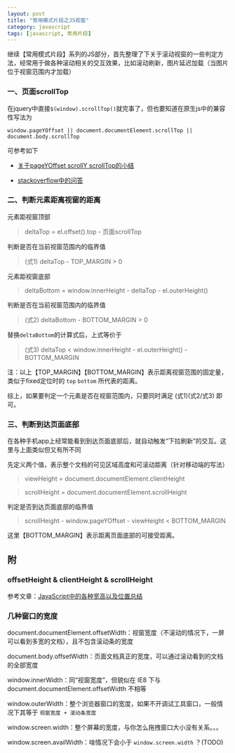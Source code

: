 ```yaml
---
layout: post
title: "常用模式片段之JS视窗"
category: javascript
tags: [javascript, 常用片段]
---
```


继续【常用模式片段】系列的JS部分，首先整理了下关于滚动视窗的一些判定方法，经常用于做各种滚动相关的交互效果，比如滚动刷新，图片延迟加载（当图片位于视窗范围内才加载）

<!-- more -->

### 一、页面scrollTop

在jquery中直接`$(window).scrollTop()`就完事了，但也要知道在原生js中的兼容性写法为

```
window.pageYOffset || document.documentElement.scrollTop || document.body.scrollTop
```

可参考如下

- [关于pageYOffset scrollY scrollTop的小结](http://www.cnblogs.com/freshbird/p/3422972.html)

- [stackoverflow中的问答](http://stackoverflow.com/questions/19618545/body-scrolltop-vs-documentelement-scrolltop-vs-window-pagyoffset-vs-window-scrol)


### 二、判断元素距离视窗的距离

元素距视窗顶部

> deltaTop = el.offset().top - 页面scrollTop

判断是否在当前视窗范围内的临界值

> (式1)  deltaTop - TOP_MARGIN > 0

元素距视窗底部

> deltaBottom = window.innerHeight - deltaTop - el.outerHeight()

判断是否在当前视窗范围内的临界值

> (式2)  deltaBottom - BOTTOM_MARGIN > 0

替换`deltaBottom`的计算式后，上式等价于

> (式3)  deltaTop < window.innerHeight - el.outerHeight() - BOTTOM_MARGIN

注：以上【TOP_MARGIN】【BOTTOM_MARGIN】表示距离视窗范围的固定量，类似于fixed定位时的 `top` `bottom` 所代表的距离。

综上，如果要判定一个元素是否在视窗范围内，只要同时满足 (式1)(式2/式3) 即可。


### 三、判断到达页面底部

在各种手机app上经常能看到到达页面底部后，就自动触发“下拉刷新”的交互。这里与上面类似但又有所不同

先定义两个值，表示整个文档的可见区域高度和可滚动距离（针对移动端的写法）

> viewHeight = document.documentElement.clientHeight

> scrollHeight = document.documentElement.scrollHeight

判定是否到达页面底部的临界值

> scrollHeight - window.pageYOffset - viewHeight < BOTTOM_MARGIN

这里【BOTTOM_MARGIN】表示距离页面底部的可接受距离。



附
----

### offsetHeight & clientHeight & scrollHeight

参考文章：[JavaScript中的各种宽高以及位置总结](https://segmentfault.com/a/1190000002545307)


### 几种窗口的宽度

document.documentElement.offsetWidth：视窗宽度（不滚动的情况下，一屏可以看到多宽的文档），且不包含滚动条的宽度

document.body.offsetWidth：页面文档真正的宽度，可以通过滚动看到的文档的全部宽度

window.innerWidth：同“视窗宽度”，但貌似在 IE8 下与 document.documentElement.offsetWidth 不相等

window.outerWidth：整个浏览器窗口的宽度，如果不开调试工具窗口，一般情况下其等于 `视窗宽度 + 滚动条宽度`

window.screen.width：整个屏幕的宽度，与你怎么拖拽窗口大小没有关系。。。

window.screen.availWidth：啥情况下会小于 `window.screen.width` ？(TODO)

